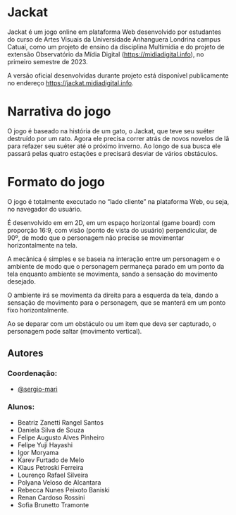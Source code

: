 
# Jackat

Jackat é um jogo online em plataforma Web desenvolvido por estudantes do curso de Artes Visuais da Universidade Anhanguera Londrina campus Catuaí, como um projeto de ensino da disciplina Multimídia e do projeto de extensão Observatório da Mídia Digital (https://midiadigital.info), no primeiro semestre de 2023.

A versão oficial desenvolvidas durante projeto está disponível publicamente no endereço https://jackat.midiadigital.info.

# Narrativa do jogo

O jogo é baseado na história de um gato, o Jackat, que teve seu suéter destruído por um rato. Agora ele precisa correr atrás de novos novelos de lã para refazer seu suéter até o próximo inverno. Ao longo de sua busca ele passará pelas quatro estações e precisará desviar de vários obstáculos.

# Formato do jogo

O jogo é totalmente executado no “lado cliente” na plataforma Web, ou seja, no navegador do usuário.

É desenvolvido em em 2D, em um espaço horizontal (game board) com proporção 16:9, com visão (ponto de vista do usuário) perpendicular, de 90º, de modo que o personagem não precise se movimentar horizontalmente na tela.

A mecânica é simples e se baseia na interação entre um personagem e o ambiente de modo que o personagem permaneça parado em um ponto da tela enquanto ambiente se movimenta, sando a sensação do movimento desejado.

O ambiente irá se movimenta da direita para a esquerda da tela, dando a sensação de movimento para o personagem, que se manterá em um ponto fixo horizontalmente.

Ao se deparar com um obstáculo ou um item que deva ser capturado, o personagem pode saltar (movimento vertical).
## Autores

### Coordenação:
- [@sergio-mari](https://www.github.com/sergio-mari)

### Alunos:
- Beatriz Zanetti Rangel Santos
- Daniela Silva de Souza
- Felipe Augusto Alves Pinheiro
- Felipe Yuji Hayashi
- Igor Moryama
- Karev Furtado de Melo 
- Klaus Petroski Ferreira
- Lourenço Rafael Silveira
- Polyana Veloso de Alcantara
- Rebecca Nunes Peixoto Baniski
- Renan Cardoso Rossini
- Sofia Brunetto Tramonte 
